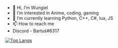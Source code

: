 - 👋 Hi, I’m Wungiel
- 👀 I’m interested in Anime, coding, gaming
- 🌱 I’m currently learning Python, C++, C#, lua, JS
- 📫 How to reach me 
 -   Discord - Bartuś#6317

[![Top Langs](https://github-readme-stats.vercel.app/api/top-langs/?username=Syntetik008&layout=)](https://github.com/anuraghazra/github-readme-stats)

<!---
Syntetik008/Syntetik008 is a ✨ special ✨ repository because its `README.md` (this file) appears on your GitHub profile.
You can click the Preview link to take a look at your changes.
--->
